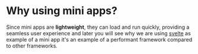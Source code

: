 # Why using mini apps?

Since mini apps are **lightweight**, they can load and run quickly, providing a seamless user experience and later you will see why we are using [svelte](https://svelte.dev/) as example of a mini app it's an example of a performant framework compared to other frameworks.